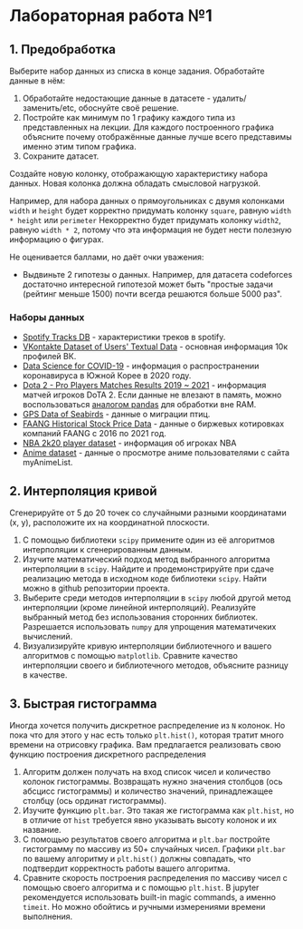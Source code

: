 # Лабораторная работа №1

## 1. Предобработка

Выберите набор данных из списка в конце задания. Обработайте данные в нём:

1. Обработайте недостающие данные в датасете - удалить/заменить/etc, обоснуйте своё решение.
2. Постройте как минимум по 1 графику каждого типа из представленных на лекции. Для каждого построенного графика объясните почему отображённые данные лучше всего представимы именно этим типом графика.
3. Сохраните датасет.

Создайте новую колонку, отображающую характеристику набора данных. Новая колонка должна обладать смысловой нагрузкой.

Например, для набора данных о прямоугольниках с двумя колонками `width` и `height` будет корректно придумать колонку `square`, равную `width * height` или `perimeter` Некорректно будет придумать колонку `width2`, равную `width * 2`, потому что эта информация не будет нести полезную информацию о фигурах.

Не оценивается баллами, но даёт очки уважения:

* Выдвиньте 2 гипотезы о данных. Например, для датасета codeforces достаточно интересной гипотезой может быть "простые задачи (рейтинг меньше 1500) почти всегда решаются больше 5000 раз".

### Наборы данных

* [Spotify Tracks DB](https://www.kaggle.com/zaheenhamidani/ultimate-spotify-tracks-db) - характеристики треков в spotify.
* [VKontakte Dataset of Users' Textual Data](https://www.kaggle.com/oldaandozerskaya/vkontakte-dataset-of-users-textual-data) - основная информация 10к профилей ВК.
* [Data Science for COVID-19](https://www.kaggle.com/kimjihoo/coronavirusdataset) - информация о распространении коронавируса в Южной Корее в 2020 году.
* [Dota 2 - Pro Players Matches Results 2019 ~ 2021](https://www.kaggle.com/devinanzelmo/dota-2-matches?select=player_ratings.csv) - информация матчей игроков DoTA 2. Если данные не влезают в память, можно воспользоваться [аналогом pandas](https://dask.org/) для обработки вне RAM.
* [GPS Data of Seabirds](https://www.kaggle.com/saurabhshahane/predicting-animal-behavior-using-gps) - данные о миграции птиц.
* [FAANG Historical Stock Price Data](https://www.kaggle.com/specter7/amazon-amzn-historical-stock-price-data) - данные о биржевых котировках компаний FAANG c 2016 по 2021 год.
* [NBA 2k20 player dataset](https://www.kaggle.com/isaienkov/nba2k20-player-dataset) - информация об игроках NBA
* [Anime dataset](https://www.kaggle.com/thunderz/anime-dataset?select=user_data.csv) - данные о просмотре аниме пользователями с сайта myAnimeList.

## 2. Интерполяция кривой

Сгенерируйте от 5 до 20 точек со случайными разными координатами (x, y), расположите их на координатной плоскости.

1. С помощью библиотеки `scipy` примените один из её алгоритмов интерполяции к сгенерированным данным.
2. Изучите математический подход метод выбранного алгоритма интерполяции в `scipy`. Найдите и продемонстрируйте при сдаче реализацию метода в исходном коде библиотеки `scipy`. Найти можно в github репозитории проекта.
3. Выберите среди методов интерполяции в `scipy` любой другой метод интерполяции (кроме линейной интерполяций). Реализуйте выбранный метод без использования сторонних библиотек. Разрешается использовать `numpy` для упрощения математичеких вычислений.
4. Визуализируйте кривую интерполяции библиотечного и вашего алгоритмов с помощью `matplotlib`. Сравните качество интерполяции своего и библиотечного методов, объясните разницу в качестве.

## 3. Быстрая гистограмма

Иногда хочется получить дискретное распределение из `N` колонок. Но пока что для этого у нас есть только `plt.hist()`, которая тратит много времени на отрисовку графика. Вам предлагается реализовать свою функцию построения дискретного распределения

1. Алгоритм должен получать на вход список чисел и количество колонок гистограммы. Возвращать нужно значения столбцов (ось абсцисс гистограммы) и количество значений, принадлежащее столбцу (ось ординат гистограммы).
2. Изучите функцию `plt.bar`. Это такая же гистограмма как `plt.hist`, но в отличие от `hist` требуется явно указывать высоту колонок и их название.
3. С помощью результатов своего алгоритма и `plt.bar` постройте гистограмму по массиву из 50+ случайных чисел. Графики `plt.bar` по вашему алгоритму и `plt.hist()` должны совпадать, что подтвердит корректность работы вашего алгоритма.
4. Сравните скорость построения распределения по массиву чисел с помощью своего алгоритма и с помощью `plt.hist`. В jupyter рекомендуется использовать built-in magic commands, а именно `timeit`. Но можно обойтись и ручными измерениями времени выполнения.
